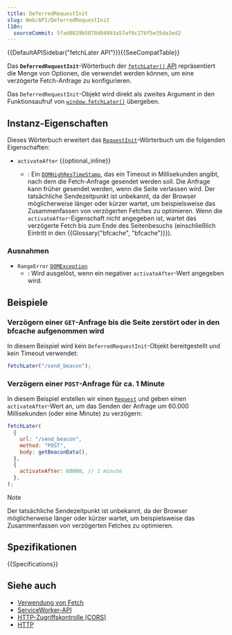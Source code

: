 ```yaml
---
title: DeferredRequestInit
slug: Web/API/DeferredRequestInit
l10n:
  sourceCommit: 5fad0829b5070d04993a57af8c276f5e35da3ed2
---
```


{{DefaultAPISidebar("fetchLater API")}}{{SeeCompatTable}}

Das **`DeferredRequestInit`**-Wörterbuch der [`fetchLater()` API](/de/docs/Web/API/fetchLater_API) repräsentiert die Menge von Optionen, die verwendet werden können, um eine verzögerte Fetch-Anfrage zu konfigurieren.

Das `DeferredRequestInit`-Objekt wird direkt als zweites Argument in den Funktionsaufruf von [`window.fetchLater()`](/de/docs/Web/API/Window/fetchLater) übergeben.

## Instanz-Eigenschaften

Dieses Wörterbuch erweitert das [`RequestInit`](/de/docs/Web/API/RequestInit)-Wörterbuch um die folgenden Eigenschaften:

- `activateAfter` {{optional_inline}}

  - : Ein [`DOMHighResTimeStamp`](/de/docs/Web/API/DOMHighResTimeStamp), das ein Timeout in Millisekunden angibt, nach dem die Fetch-Anfrage gesendet werden soll. Die Anfrage kann früher gesendet werden, wenn die Seite verlassen wird. Der tatsächliche Sendezeitpunkt ist unbekannt, da der Browser möglicherweise länger oder kürzer wartet, um beispielsweise das Zusammenfassen von verzögerten Fetches zu optimieren. Wenn die `activateAfter`-Eigenschaft nicht angegeben ist, wartet das verzögerte Fetch bis zum Ende des Seitenbesuchs (einschließlich Eintritt in den {{Glossary("bfcache", "bfcache")}}).

### Ausnahmen

- `RangeError` [`DOMException`](/de/docs/Web/API/DOMException)
  - : Wird ausgelöst, wenn ein negativer `activateAfter`-Wert angegeben wird.

## Beispiele

### Verzögern einer `GET`-Anfrage bis die Seite zerstört oder in den bfcache aufgenommen wird

In diesem Beispiel wird kein `DeferredRequestInit`-Objekt bereitgestellt und kein Timeout verwendet:

```js
fetchLater("/send_beacon");
```

### Verzögern einer `POST`-Anfrage für ca. 1 Minute

In diesem Beispiel erstellen wir einen [`Request`](/de/docs/Web/API/Request) und geben einen `activateAfter`-Wert an, um das Senden der Anfrage um 60.000 Millisekunden (oder eine Minute) zu verzögern:

```js
fetchLater(
  {
    url: "/send_beacon",
    method: "POST",
    body: getBeaconData(),
  },
  {
    activateAfter: 60000, // 1 minute
  },
);
```

> [!NOTE]
> Der tatsächliche Sendezeitpunkt ist unbekannt, da der Browser möglicherweise länger oder kürzer wartet, um beispielsweise das Zusammenfassen von verzögerten Fetches zu optimieren.

## Spezifikationen

{{Specifications}}

## Siehe auch

- [Verwendung von Fetch](/de/docs/Web/API/Fetch_API/Using_Fetch)
- [ServiceWorker-API](/de/docs/Web/API/Service_Worker_API)
- [HTTP-Zugriffskontrolle (CORS)](/de/docs/Web/HTTP/Guides/CORS)
- [HTTP](/de/docs/Web/HTTP)
